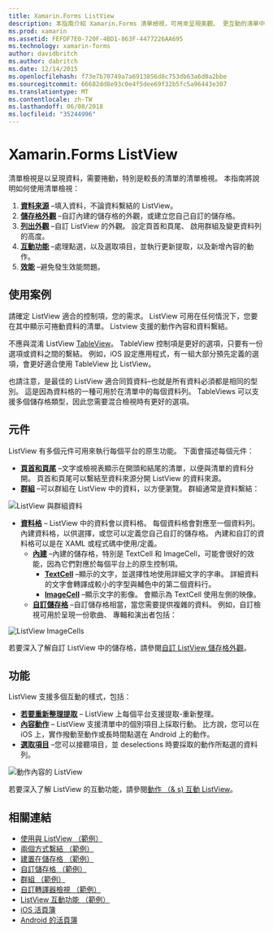 ```yaml
---
title: Xamarin.Forms ListView
description: 本指南介紹 Xamarin.Forms 清單檢視，可用來呈現美觀、 更互動的清單中的資料。
ms.prod: xamarin
ms.assetid: FEFDF7E0-720F-4BD1-863F-4477226AA695
ms.technology: xamarin-forms
author: davidbritch
ms.author: dabritch
ms.date: 12/14/2015
ms.openlocfilehash: f73e7b70749a7a6913856d8c753db63a6d0a2bbe
ms.sourcegitcommit: 66682dd8e93c0e4f5dee69f32b5fc5a96443e307
ms.translationtype: MT
ms.contentlocale: zh-TW
ms.lasthandoff: 06/08/2018
ms.locfileid: "35244996"
---
```

# <a name="xamarinforms-listview"></a>Xamarin.Forms ListView

清單檢視是以呈現資料，需要捲動，特別是較長的清單的清單檢視。 本指南將說明如何使用清單檢視：

1. **[資料來源](data-and-databinding.md)** &ndash;填入資料，不論資料繫結的 ListView。
2. **[儲存格外觀](customizing-cell-appearance.md)** &ndash;自訂內建的儲存格的外觀，或建立您自己自訂的儲存格。
3. **[列出外觀](customizing-list-appearance.md)** &ndash;自訂 ListView 的外觀。 設定頁首和頁尾、 啟用群組及變更資料列的高度。
4. **[互動功能](interactivity.md)** &ndash;處理點選，以及選取項目，並執行更新提取，以及新增內容的動作。
5. **[效能](performance.md)** &ndash;避免發生效能問題。

## <a name="use-cases"></a>使用案例
請確定 ListView 適合的控制項，您的需求。 ListView 可用在任何情況下，您要在其中顯示可捲動資料的清單。 Listview 支援的動作內容和資料繫結。

不應與混淆 ListView [TableView](~/xamarin-forms/user-interface/tableview.md)。 TableView 控制項是更好的選項，只要有一份選項或資料之間的繫結。 例如，iOS 設定應用程式，有一組大部分預先定義的選項，會更好適合使用 TableView 比 ListView。

也請注意，是最佳的 ListView 適合同質資料&ndash;也就是所有資料必須都是相同的型別。 這是因為資料格的一種可用於在清單中的每個資料列。 TableViews 可以支援多個儲存格類型，因此您需要混合檢視時有更好的選項。


## <a name="components"></a>元件
ListView 有多個元件可用來執行每個平台的原生功能。 下面會描述每個元件：

- **[頁首和頁尾](customizing-list-appearance.md#Headers_and_Footers)** &ndash;文字或檢視表顯示在開頭和結尾的清單，以便與清單的資料分開。 頁首和頁尾可以繫結至資料來源分開 ListView 的資料來源。
- **[群組](customizing-list-appearance.md#Grouping)** &ndash;可以群組在 ListView 中的資料，以方便瀏覽。 群組通常是資料繫結：

![](images/grouping-depth.png "ListView 與群組資料")

- **[資料格](customizing-cell-appearance.md)** &ndash; ListView 中的資料會以資料格。 每個資料格會對應至一個資料列。 內建資料格，以供選擇，或您可以定義您自己自訂的儲存格。 內建和自訂的資料格可以是在 XAML 或程式碼中使用/定義。
  - **[內建](customizing-cell-appearance.md#Built_in_Cells)** &ndash;內建的儲存格，特別是 TextCell 和 ImageCell，可能會很好的效能，因為它們對應於每個平台上的原生控制項。
       - **[TextCell](customizing-cell-appearance.md#TextCell)**  &ndash;顯示的文字，並選擇性地使用詳細文字的字串。 詳細資料的文字會轉譯成較小的字型與輔色中的第二個資料行。
       - **[ImageCell](customizing-cell-appearance.md#ImageCell)**  &ndash;顯示文字的影像。 會顯示為 TextCell 使用左側的映像。
  - **[自訂儲存格](customizing-cell-appearance.md#customcells)** &ndash;自訂儲存格相當，當您需要提供複雜的資料。 例如，自訂檢視可用於呈現一份歌曲、 專輯和演出者包括：

![](images/image-cell-default.png "ListView ImageCells")

若要深入了解自訂 ListView 中的儲存格，請參閱[自訂 ListView 儲存格外觀](customizing-cell-appearance.md)。

## <a name="functionality"></a>功能
ListView 支援多個互動的樣式，包括：

- **[若要重新整理提取](interactivity.md#Pull_to_Refresh)** &ndash; ListView 上每個平台支援提取-重新整理。
- **[內容動作](interactivity.md#Context_Actions)** &ndash; ListView 支援清單中的個別項目上採取行動。 比方說，您可以在 iOS 上，實作撥動至動作或長時間點選在 Android 上的動作。
- **[選取項目](interactivity.md#selectiontaps)** &ndash;您可以接聽項目，並 deselections 時要採取的動作所點選的資料列。

![](images/context-default.png "動作內容的 ListView")

若要深入了解 ListView 的互動功能，請參閱[動作 （& s) 互動 ListView](interactivity.md)。


## <a name="related-links"></a>相關連結

- [使用與 ListView （範例）](https://developer.xamarin.com/samples/WorkingWithListview)
- [兩個方式繫結 （範例）](https://developer.xamarin.com/samples/xamarin-forms/UserInterface/ListView/SwitchEntryTwoBinding)
- [建置在儲存格 （範例）](https://developer.xamarin.com/samples/xamarin-forms/UserInterface/ListView/BuiltInCells)
- [自訂儲存格 （範例）](https://developer.xamarin.com/samples/xamarin-forms/UserInterface/ListView/CustomCells)
- [群組 （範例）](https://developer.xamarin.com/samples/xamarin-forms/UserInterface/ListView/Grouping)
- [自訂轉譯器檢視 （範例）](https://developer.xamarin.com/samples/xamarin-forms/UserInterface/ListView/WorkingWithListviewNative)
- [ListView 互動功能 （範例）](https://developer.xamarin.com/samples/xamarin-forms/UserInterface/ListView/interactivity)
- [iOS 活頁簿](https://developer.xamarin.com/workbooks/xamarin-forms/user-interface/listview/ListView1-ios.workbook)
- [Android 的活頁簿](https://developer.xamarin.com/workbooks/xamarin-forms/user-interface/listview/ListView1-android.workbook)
